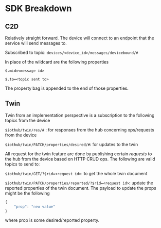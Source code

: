 # SDK Breakdown

## C2D

Relatively straight forward. The device will connect to an endpoint that the service will send messages to.

Subscribed to topic: `devices/<device_id>/messages/devicebound/#`

In place of the wildcard are the following properties

`$.mid=<message id>`

`$.to=<topic sent to>`

The property bag is appended to the end of those properties.


## Twin

Twin from an implementation perspective is a subscription to the following topics from
the device

`$iothub/twin/res/#` : for responses from the hub concerning ops/requests from the device

`$iothub/twin/PATCH/properties/desired/#`: for updates to the twin

All request for the twin feature are done by publishing certain _requests_ to the
hub from the device based on HTTP CRUD ops. The following are valid topics to send to:

`$iothub/twin/GET/?$rid=<request id>`: to get the whole twin document

`$iothub/twin/PATCH/properties/reported/?$rid=<request id>`: update the reported properties of the twin document. The payload to update the props might be the following
```javascript
{
    "prop": "new value"
}
```
where prop is some desired/reported property.


